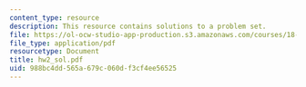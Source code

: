 ```yaml
---
content_type: resource
description: This resource contains solutions to a problem set.
file: https://ol-ocw-studio-app-production.s3.amazonaws.com/courses/18-966-geometry-of-manifolds-spring-2007/988bc4dd565a679c060df3cf4ee56525_hw2_sol.pdf
file_type: application/pdf
resourcetype: Document
title: hw2_sol.pdf
uid: 988bc4dd-565a-679c-060d-f3cf4ee56525
---
```

